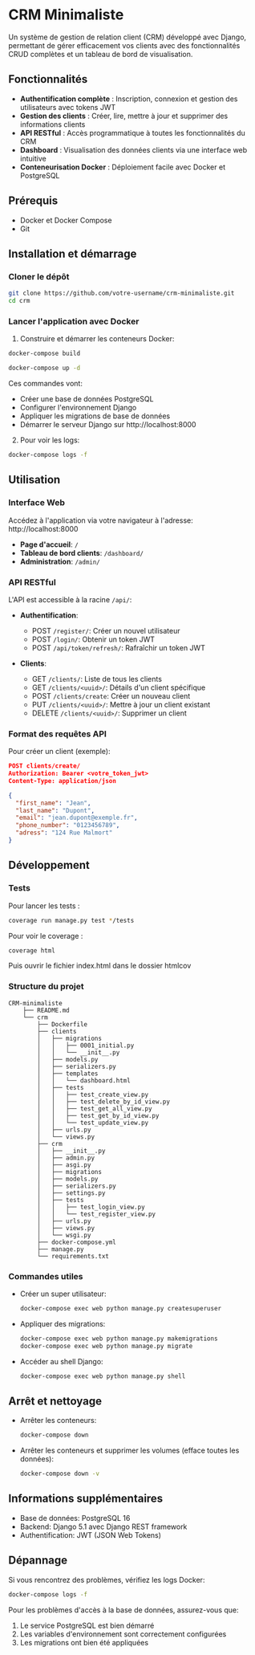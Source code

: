 # CRM Minimaliste

Un système de gestion de relation client (CRM) développé avec Django, permettant de gérer efficacement vos clients avec des fonctionnalités CRUD complètes et un tableau de bord de visualisation.

## Fonctionnalités

- **Authentification complète** : Inscription, connexion et gestion des utilisateurs avec tokens JWT
- **Gestion des clients** : Créer, lire, mettre à jour et supprimer des informations clients
- **API RESTful** : Accès programmatique à toutes les fonctionnalités du CRM
- **Dashboard** : Visualisation des données clients via une interface web intuitive
- **Conteneurisation Docker** : Déploiement facile avec Docker et PostgreSQL

## Prérequis

- Docker et Docker Compose
- Git

## Installation et démarrage

### Cloner le dépôt

```bash
git clone https://github.com/votre-username/crm-minimaliste.git
cd crm
```

### Lancer l'application avec Docker

1. Construire et démarrer les conteneurs Docker:

```bash
docker-compose build
```

```bash
docker-compose up -d
```

Ces commandes vont:
- Créer une base de données PostgreSQL
- Configurer l'environnement Django
- Appliquer les migrations de base de données
- Démarrer le serveur Django sur http://localhost:8000

2. Pour voir les logs:

```bash
docker-compose logs -f
```

## Utilisation

### Interface Web

Accédez à l'application via votre navigateur à l'adresse: http://localhost:8000

- **Page d'accueil**: `/`
- **Tableau de bord clients**: `/dashboard/`
- **Administration**: `/admin/`

### API RESTful

L'API est accessible à la racine `/api/`:

- **Authentification**:
  - POST `/register/`: Créer un nouvel utilisateur
  - POST `/login/`: Obtenir un token JWT
  - POST `/api/token/refresh/`: Rafraîchir un token JWT

- **Clients**:
  - GET `/clients/`: Liste de tous les clients
  - GET `/clients/<uuid>/`: Détails d'un client spécifique
  - POST `/clients/create`: Créer un nouveau client
  - PUT `/clients/<uuid>/`: Mettre à jour un client existant
  - DELETE `/clients/<uuid>/`: Supprimer un client

### Format des requêtes API

Pour créer un client (exemple):

```json
POST clients/create/
Authorization: Bearer <votre_token_jwt>
Content-Type: application/json

{
  "first_name": "Jean",
  "last_name": "Dupont",
  "email": "jean.dupont@exemple.fr",
  "phone_number": "0123456789",
  "adress": "124 Rue Malmort"
}
```

## Développement

### Tests

Pour lancer les tests :

```bash
coverage run manage.py test */tests
```

Pour voir le coverage :

```bash
coverage html
```

Puis ouvrir le fichier index.html dans le dossier htmlcov

### Structure du projet

```
CRM-minimaliste
    ├── README.md
    └── crm
        ├── Dockerfile
        ├── clients
        │   ├── migrations
        │   │   ├── 0001_initial.py
        │   │   └── __init__.py
        │   ├── models.py
        │   ├── serializers.py
        │   ├── templates
        │   │   └── dashboard.html
        │   ├── tests
        │   │   ├── test_create_view.py
        │   │   ├── test_delete_by_id_view.py
        │   │   ├── test_get_all_view.py
        │   │   ├── test_get_by_id_view.py
        │   │   └── test_update_view.py
        │   ├── urls.py
        │   └── views.py
        ├── crm
        │   ├── __init__.py
        │   ├── admin.py
        │   ├── asgi.py
        │   ├── migrations
        │   ├── models.py
        │   ├── serializers.py
        │   ├── settings.py
        │   ├── tests
        │   │   ├── test_login_view.py
        │   │   └── test_register_view.py
        │   ├── urls.py
        │   ├── views.py
        │   └── wsgi.py
        ├── docker-compose.yml
        ├── manage.py
        └── requirements.txt
```

### Commandes utiles

- Créer un super utilisateur:
  ```bash
  docker-compose exec web python manage.py createsuperuser
  ```

- Appliquer des migrations:
  ```bash
  docker-compose exec web python manage.py makemigrations
  docker-compose exec web python manage.py migrate
  ```

- Accéder au shell Django:
  ```bash
  docker-compose exec web python manage.py shell
  ```

## Arrêt et nettoyage

- Arrêter les conteneurs:
  ```bash
  docker-compose down
  ```

- Arrêter les conteneurs et supprimer les volumes (efface toutes les données):
  ```bash
  docker-compose down -v
  ```

## Informations supplémentaires

- Base de données: PostgreSQL 16
- Backend: Django 5.1 avec Django REST framework
- Authentification: JWT (JSON Web Tokens)

## Dépannage

Si vous rencontrez des problèmes, vérifiez les logs Docker:

```bash
docker-compose logs -f
```

Pour les problèmes d'accès à la base de données, assurez-vous que:
1. Le service PostgreSQL est bien démarré
2. Les variables d'environnement sont correctement configurées
3. Les migrations ont bien été appliquées